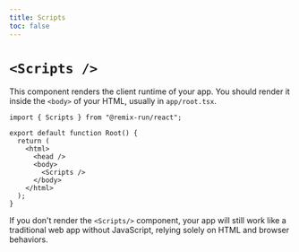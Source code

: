 ```yaml
---
title: Scripts
toc: false
---
```


# `<Scripts />`

This component renders the client runtime of your app. You should render it inside the `<body>` of your HTML, usually in `app/root.tsx`.

```tsx filename=app/root.tsx lines=[8]
import { Scripts } from "@remix-run/react";

export default function Root() {
  return (
    <html>
      <head />
      <body>
        <Scripts />
      </body>
    </html>
  );
}
```

If you don't render the `<Scripts/>` component, your app will still work like a traditional web app without JavaScript, relying solely on HTML and browser behaviors.
